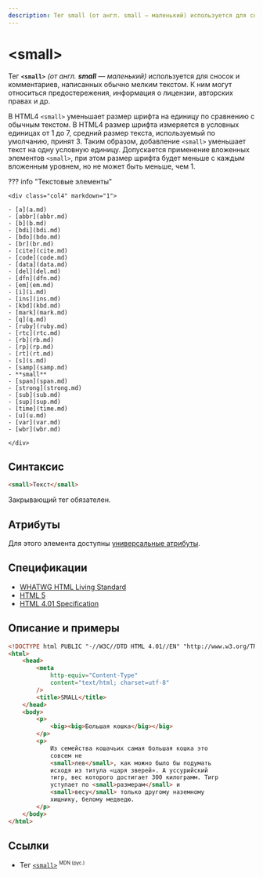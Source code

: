 ```yaml
---
description: Тег small (от англ. small — маленький) используется для сносок и комментариев, написанных обычно мелким текстом
---
```


# &lt;small&gt;

Тег **`<small>`** _(от англ. **small** — маленький)_ используется для сносок и комментариев, написанных обычно мелким текстом. К ним могут относиться предостережения, информация о лицензии, авторских правах и др.

В HTML4 `<small>` уменьшает размер шрифта на единицу по сравнению с обычным текстом. В HTML4 размер шрифта измеряется в условных единицах от 1 до 7, средний размер текста, используемый по умолчанию, принят 3. Таким образом, добавление `<small>` уменьшает текст на одну условную единицу. Допускается применение вложенных элементов `<small>`, при этом размер шрифта будет меньше с каждым вложенным уровнем, но не может быть меньше, чем 1.

??? info "Текстовые элементы"

    <div class="col4" markdown="1">

    - [a](a.md)
    - [abbr](abbr.md)
    - [b](b.md)
    - [bdi](bdi.md)
    - [bdo](bdo.md)
    - [br](br.md)
    - [cite](cite.md)
    - [code](code.md)
    - [data](data.md)
    - [del](del.md)
    - [dfn](dfn.md)
    - [em](em.md)
    - [i](i.md)
    - [ins](ins.md)
    - [kbd](kbd.md)
    - [mark](mark.md)
    - [q](q.md)
    - [ruby](ruby.md)
    - [rtc](rtc.md)
    - [rb](rb.md)
    - [rp](rp.md)
    - [rt](rt.md)
    - [s](s.md)
    - [samp](samp.md)
    - **small**
    - [span](span.md)
    - [strong](strong.md)
    - [sub](sub.md)
    - [sup](sup.md)
    - [time](time.md)
    - [u](u.md)
    - [var](var.md)
    - [wbr](wbr.md)

    </div>

## Синтаксис

```html
<small>Текст</small>
```

Закрывающий тег обязателен.

## Атрибуты

Для этого элемента доступны [универсальные атрибуты](uni-attr.md).

## Спецификации

-   [WHATWG HTML Living Standard](https://html.spec.whatwg.org/multipage/semantics.html#the-small-element)
-   [HTML 5](http://www.w3.org/TR/html5/semantics.html#the-small-element)
-   [HTML 4.01 Specification](http://www.w3.org/TR/html401/present/graphics.html#edef-SMALL)

## Описание и примеры

```html
<!DOCTYPE html PUBLIC "-//W3C//DTD HTML 4.01//EN" "http://www.w3.org/TR/html4/strict.dtd">
<html>
    <head>
        <meta
            http-equiv="Content-Type"
            content="text/html; charset=utf-8"
        />
        <title>SMALL</title>
    </head>
    <body>
        <p>
            <big><big>Большая кошка</big></big>
        </p>
        <p>
            Из семейства кошачьих самая большая кошка это
            совсем не
            <small>лев</small>, как можно было бы подумать
            исходя из титула «царя зверей». А уссурийский
            тигр, вес которого достигает 300 килограмм. Тигр
            уступает по <small>размерам</small> и
            <small>весу</small> только другому наземному
            хищнику, белому медведю.
        </p>
    </body>
</html>
```

## Ссылки

-   Тег [`<small>`](https://developer.mozilla.org/ru/docs/Web/HTML/Element/small) <sup><small>MDN (рус.)</small></sup>
